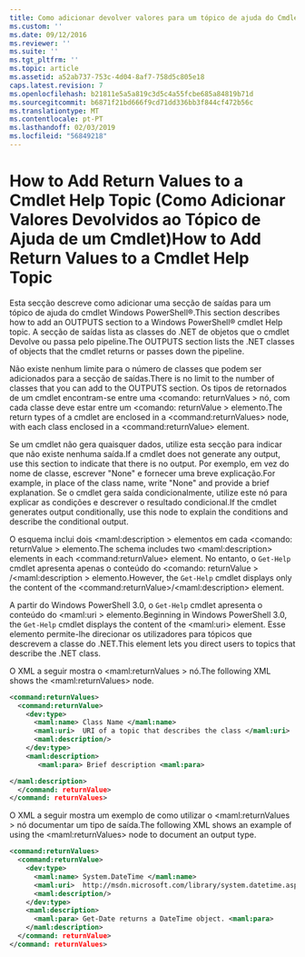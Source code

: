 ```yaml
---
title: Como adicionar devolver valores para um tópico de ajuda do Cmdlet | Documentos da Microsoft
ms.custom: ''
ms.date: 09/12/2016
ms.reviewer: ''
ms.suite: ''
ms.tgt_pltfrm: ''
ms.topic: article
ms.assetid: a52ab737-753c-4d04-8af7-758d5c805e18
caps.latest.revision: 7
ms.openlocfilehash: b21811e5a5a819c3d5c4a55fcbe685a84819b71d
ms.sourcegitcommit: b6871f21bd666f9cd71dd336bb3f844cf472b56c
ms.translationtype: MT
ms.contentlocale: pt-PT
ms.lasthandoff: 02/03/2019
ms.locfileid: "56849218"
---
```

# <a name="how-to-add-return-values-to-a-cmdlet-help-topic"></a><span data-ttu-id="52c24-102">How to Add Return Values to a Cmdlet Help Topic (Como Adicionar Valores Devolvidos ao Tópico de Ajuda de um Cmdlet)</span><span class="sxs-lookup"><span data-stu-id="52c24-102">How to Add Return Values to a Cmdlet Help Topic</span></span>

<span data-ttu-id="52c24-103">Esta secção descreve como adicionar uma secção de saídas para um tópico de ajuda do cmdlet Windows PowerShell®.</span><span class="sxs-lookup"><span data-stu-id="52c24-103">This section describes how to add an OUTPUTS section to a Windows PowerShell® cmdlet Help topic.</span></span> <span data-ttu-id="52c24-104">A secção de saídas lista as classes do .NET de objetos que o cmdlet Devolve ou passa pelo pipeline.</span><span class="sxs-lookup"><span data-stu-id="52c24-104">The OUTPUTS section lists the .NET classes of objects that the cmdlet returns or passes down the pipeline.</span></span>

<span data-ttu-id="52c24-105">Não existe nenhum limite para o número de classes que podem ser adicionados para a secção de saídas.</span><span class="sxs-lookup"><span data-stu-id="52c24-105">There is no limit to the number of classes that you can add to the OUTPUTS section.</span></span> <span data-ttu-id="52c24-106">Os tipos de retornados de um cmdlet encontram-se entre uma \<comando: returnValues > nó, com cada classe deve estar entre um \<comando: returnValue > elemento.</span><span class="sxs-lookup"><span data-stu-id="52c24-106">The return types of a cmdlet are enclosed in a \<command:returnValues> node, with each class enclosed in a \<command:returnValue> element.</span></span>

<span data-ttu-id="52c24-107">Se um cmdlet não gera quaisquer dados, utilize esta secção para indicar que não existe nenhuma saída.</span><span class="sxs-lookup"><span data-stu-id="52c24-107">If a cmdlet does not generate any output, use this section to indicate that there is no output.</span></span> <span data-ttu-id="52c24-108">Por exemplo, em vez do nome de classe, escrever "None" e fornecer uma breve explicação.</span><span class="sxs-lookup"><span data-stu-id="52c24-108">For example, in place of the class name, write "None" and provide a brief explanation.</span></span> <span data-ttu-id="52c24-109">Se o cmdlet gera saída condicionalmente, utilize este nó para explicar as condições e descrever o resultado condicional.</span><span class="sxs-lookup"><span data-stu-id="52c24-109">If the cmdlet generates output conditionally, use this node to explain the conditions and describe the conditional output.</span></span>

<span data-ttu-id="52c24-110">O esquema inclui dois \<maml:description > elementos em cada \<comando: returnValue > elemento.</span><span class="sxs-lookup"><span data-stu-id="52c24-110">The schema includes two \<maml:description> elements in each \<command:returnValue> element.</span></span> <span data-ttu-id="52c24-111">No entanto, o `Get-Help` cmdlet apresenta apenas o conteúdo do \<comando: returnValue > /\<maml:description > elemento.</span><span class="sxs-lookup"><span data-stu-id="52c24-111">However, the `Get-Help` cmdlet displays only the content of the \<command:returnValue>/\<maml:description> element.</span></span>

<span data-ttu-id="52c24-112">A partir do Windows PowerShell 3.0, o `Get-Help` cmdlet apresenta o conteúdo do \<maml:uri > elemento.</span><span class="sxs-lookup"><span data-stu-id="52c24-112">Beginning in Windows PowerShell 3.0, the `Get-Help` cmdlet displays the content of the \<maml:uri> element.</span></span> <span data-ttu-id="52c24-113">Esse elemento permite-lhe direcionar os utilizadores para tópicos que descrevem a classe do .NET.</span><span class="sxs-lookup"><span data-stu-id="52c24-113">This element lets you direct users to topics that describe the .NET class.</span></span>

<span data-ttu-id="52c24-114">O XML a seguir mostra o \<maml:returnValues > nó.</span><span class="sxs-lookup"><span data-stu-id="52c24-114">The following XML shows the \<maml:returnValues> node.</span></span>

```xml
<command:returnValues>
  <command:returnValue>
    <dev:type>
      <maml:name> Class Name </maml:name>
      <maml:uri>  URI of a topic that describes the class </maml:uri>
      <maml:description/>
    </dev:type>
    <maml:description>
       <maml:para> Brief description <maml:para>

</maml:description>
  </command: returnValue>
</command: returnValues>
```

<span data-ttu-id="52c24-115">O XML a seguir mostra um exemplo de como utilizar o \<maml:returnValues > nó documentar um tipo de saída.</span><span class="sxs-lookup"><span data-stu-id="52c24-115">The following XML shows an example of using the \<maml:returnValues> node to document an output type.</span></span>

```xml
<command:returnValues>
  <command:returnValue>
    <dev:type>
      <maml:name> System.DateTime </maml:name>
      <maml:uri>  http://msdn.microsoft.com/library/system.datetime.aspx </maml:uri>
      <maml:description/>
    </dev:type>
    <maml:description>
      <maml:para> Get-Date returns a DateTime object. <maml:para>
    </maml:description>
  </command: returnValue>
</command: returnValues>
```




